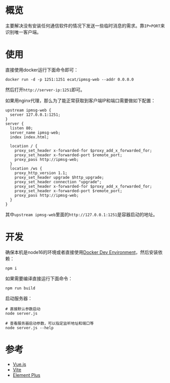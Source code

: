 # 概览

主要解决没有安装任何通信软件的情况下发送一些临时消息的需求。靠`IP+PORT`来识别唯一客户端。

# 使用

直接使用docker运行下面命令即可：

```
docker run -d -p 1251:1251 ecat/ipmsg-web --addr 0.0.0.0
```

然后打开`http://server-ip:1251`即可。


如果用nginx代理，那么为了能正常获取到客户端IP和端口需要做如下配置：

```nginx
upstream ipmsg-web {
  server 127.0.0.1:1251;
}
server {
  listen 80;
  server_name ipmsg-web;
  index index.html;

  location / {
    proxy_set_header x-forwarded-for $proxy_add_x_forwarded_for;
    proxy_set_header x-forwarded-port $remote_port;
    proxy_pass http://ipmsg-web;
  }
  location /ws {
    proxy_http_version 1.1;
    proxy_set_header upgrade $http_upgrade;
    proxy_set_header connection "upgrade";
    proxy_set_header x-forwarded-for $proxy_add_x_forwarded_for;
    proxy_set_header x-forwarded-port $remote_port;
    proxy_pass http://ipmsg-web;
  }
}
```

其中`upstream ipmsg-web`里面的`http://127.0.0.1:1251`是容器启动的地址。

# 开发

确保本机是node16的环境或者直接使用[Docker Dev Environment](https://open.docker.com/dashboard/dev-envs?url=https://github.com/ecator/ipmsg-web)，然后安装依赖：

```
npm i
```

如果需要编译直接运行下面命令：

```
npm run build
```

启动服务器：

```
# 直接默认参数启动
node server.js

# 查看服务器启动参数，可以指定监听地址和端口等
node server.js --help
```

# 参考

- [Vue.js](https://cn.vuejs.org/guide/quick-start.html)
- [Vite](https://cn.vitejs.dev/guide/)
- [Element Plus](https://element-plus.org/zh-CN/)





